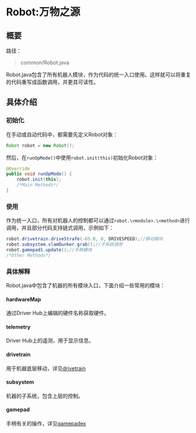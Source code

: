 # Robot:万物之源

## 概要

路径：
> common/Robot.java

Robot.java包含了所有机器人模块，作为代码的统一入口使用。这样就可以将重复的代码重写成函数调用，并更具可读性。

## 具体介绍
### 初始化
在手动或自动代码中，都需要先定义Robot对象：
```java
Robot robot = new Robot();
```
然后，在```runOpMode()```中使用```robot.init(this)```初始化Robot对象：
```java
@Override
public void runOpMode() {
    robot.init(this);
    /*Main Methods*/
}
```
### 使用
作为统一入口，所有对机器人的控制都可以通过```robot.\<module>.\<method>```进行调用，并且部分代码支持链式调用，示例如下：
```java
robot.drivetrain.driveStrafe(-65.0, 0, DRIVESPEED);//移动模块
robot.subsystem.slamDunker.grab();//子系统调用
robot.gamepad1.update();//手柄模块
/*Other Methods*/
```
### 具体解释
Robot.java中包含了机器的所有模块入口，下面介绍一些常用的模块：
#### hardwareMap
通过Driver Hub上编辑的硬件名称获取硬件。
#### telemetry
Driver Hub上的遥测，用于显示信息。
#### drivetrain
用于机器底层移动，详见[drivetrain](drivetrain.md)
#### subsystem
机器的子系统，包含上层的控制。
#### gamepad
手柄有关的操作，详见[gamepadex](gamepadex.md)